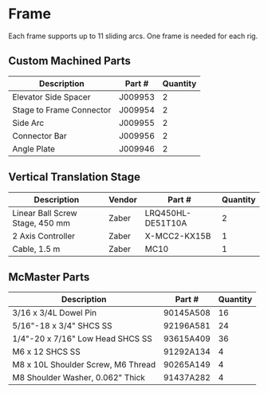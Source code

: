 # Frame

Each frame supports up to 11 sliding arcs. One frame is needed for each rig.

## Custom Machined Parts

|  Description              |  Part #   |  Quantity   |
| ------------------------- | --------- | ----------- |
|  Elevator Side Spacer     | J009953   | 2           |
|  Stage to Frame Connector | J009954   | 2           |
|  Side Arc                 | J009955   | 2           |
|  Connector Bar            | J009956   | 2           |
|  Angle Plate              | J009946   | 2           |

## Vertical Translation Stage

|  Description                      |  Vendor   |  Part #            |  Quantity   |
| --------------------------------- | --------- | ------------------ | ----------- |
|  Linear Ball Screw Stage, 450 mm  | Zaber     | LRQ450HL-DE51T10A  | 2           |
|  2 Axis Controller                | Zaber     | X-MCC2-KX15B       | 1           |
|  Cable, 1.5 m                     | Zaber     | MC10               | 1           |

## McMaster Parts

|  Description                         |  Part #    |  Quantity   |
| ------------------------------------ | ---------  | ----------- |
|  3/16 x 3/4L Dowel Pin               | 90145A508  | 16          |
|  5/16"-18 x 3/4" SHCS SS             | 92196A581  | 24          |
|  1/4"-20 x 7/16" Low Head SHCS SS    | 93615A409  | 36          |
|  M6 x 12 SHCS SS                     | 91292A134  | 4           |
|  M8 x 10L Shoulder Screw, M6 Thread  | 90265A149  | 4           |
|  M8 Shoulder Washer, 0.062" Thick    | 91437A282  | 4           |
